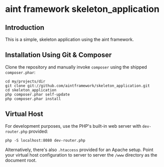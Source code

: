 aint framework skeleton_application
===================================

Introduction
------------
This is a simple, skeleton application using the aint framework.

Installation Using Git & Composer
---------------------------------
Clone the repository and manually invoke `composer` using the shipped
`composer.phar`:

    cd my/projects/dir
    git clone git://github.com/aintframework/skeleton_application.git
    cd skeleton_application
    php composer.phar self-update
    php composer.phar install

Virtual Host
------------
For development purposes, use the PHP's built-in web server with `dev-router.php` provided:

`php -S localhost:8080 dev-router.php`

Alternatively, there's also `.htaccess` provided for an Apache setup. Point your virtual host configuration
to server to server the `/www` directory as the document root.